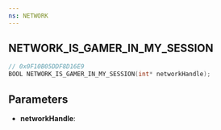 ```yaml
---
ns: NETWORK
---
```

## NETWORK_IS_GAMER_IN_MY_SESSION

```c
// 0x0F10B05DDF8D16E9
BOOL NETWORK_IS_GAMER_IN_MY_SESSION(int* networkHandle);
```

## Parameters
* **networkHandle**:
